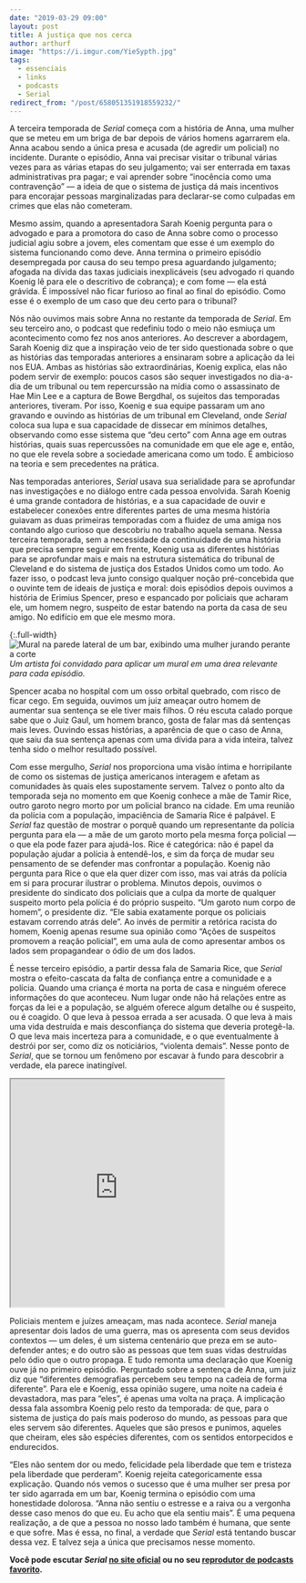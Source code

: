 ```yaml
---
date: "2019-03-29 09:00"
layout: post
title: A justiça que nos cerca
author: arthurf
image: "https://i.imgur.com/YieSypth.jpg"
tags:
  - essenciais
  - links
  - podcasts
  - Serial
redirect_from: "/post/658051351918559232/"
---
```


A terceira temporada de _Serial_ começa com a história de Anna, uma mulher que se meteu em um briga de bar depois de vários homens agarrarem ela. Anna acabou sendo a única presa e acusada (de agredir um policial) no incidente. Durante o episódio, Anna vai precisar visitar o tribunal várias vezes para as várias etapas do seu julgamento; vai ser enterrada em taxas administrativas pra pagar; e vai aprender sobre “inocência como uma contravenção” — a ideia de que o sistema de justiça dá mais incentivos para encorajar pessoas marginalizadas para declarar-se como culpadas em crimes que elas não cometeram.

Mesmo assim, quando a apresentadora Sarah Koenig pergunta para o advogado e para a promotora do caso de Anna sobre como o processo judicial agiu sobre a jovem, eles comentam que esse é um exemplo do sistema funcionando como deve. Anna termina o primeiro episódio desempregada por causa do seu tempo presa aguardando julgamento; afogada na dívida das taxas judiciais inexplicáveis (seu advogado ri quando Koenig lê para ele o descritivo de cobrança); e com fome — ela está grávida. É impossível não ficar furioso ao final ao final do episódio. Como esse é o exemplo de um caso que deu certo para o tribunal?

Nós não ouvimos mais sobre Anna no restante da temporada de _Serial_. Em seu terceiro ano, o podcast que redefiniu todo o meio não esmiuça um acontecimento como fez nos anos anteriores. Ao descrever a abordagem, Sarah Koenig diz que a inspiração veio de ter sido questionada sobre o que as histórias das temporadas anteriores a ensinaram sobre a aplicação da lei nos EUA. Ambas as histórias são extraordinárias, Koenig explica, elas não podem servir de exemplo: poucos casos são sequer investigados no dia-a-dia de um tribunal ou tem repercurssão na mídia como o assassinato de Hae Min Lee e a captura de Bowe Bergdhal, os sujeitos das temporadas anteriores, tiveram. Por isso, Koenig e sua equipe passaram um ano gravando e ouvindo as histórias de um tribunal em Cleveland, onde _Serial_ coloca sua lupa e sua capacidade de dissecar em mínimos detalhes, observando como esse sistema que “deu certo” com Anna age em outras histórias, quais suas repercussões na comunidade em que ele age e, então, no que ele revela sobre a sociedade americana como um todo. É ambicioso na teoria e sem precedentes na prática.

Nas temporadas anteriores, _Serial_ usava sua serialidade para se aprofundar nas investigações e no diálogo entre cada pessoa envolvida. Sarah Koenig é uma grande contadora de histórias, e a sua capacidade de ouvir e estabelecer conexões entre diferentes partes de uma mesma história guiavam as duas primeiras temporadas com a fluidez de uma amiga nos contando algo curioso que descobriu no trabalho aquela semana. Nessa terceira temporada, sem a necessidade da continuidade de uma história que precisa sempre seguir em frente, Koenig usa as diferentes histórias para se aprofundar mais e mais na estrutura sistemática do tribunal de Cleveland e do sistema de justiça dos Estados Unidos como um todo. Ao fazer isso, o podcast leva junto consigo qualquer noção pré-concebida que o ouvinte tem de ideais de justiça e moral: dois episódios depois ouvimos a história de Erimius Spencer, preso e espancado por policiais que acharam ele, um homem negro, suspeito de estar batendo na porta da casa de seu amigo. No edifício em que ele mesmo mora.

{:.full-width}
![Mural na parede lateral de um bar, exibindo uma mulher jurando perante a corte](https://i.imgur.com/oLZCCNAh.jpg)
_Um artista foi convidado para aplicar um mural em uma área relevante para cada episódio._

Spencer acaba no hospital com um osso orbital quebrado, com risco de ficar cego. Em seguida, ouvimos um juiz ameaçar outro homem de aumentar sua sentença se ele tiver mais filhos. O réu escuta calado porque sabe que o Juiz Gaul, um homem branco, gosta de falar mas dá sentenças mais leves. Ouvindo essas histórias, a aparência de que o caso de Anna, que saiu da sua sentença apenas com uma dívida para a vida inteira, talvez tenha sido o melhor resultado possível.

Com esse mergulho, _Serial_ nos proporciona uma visão íntima e horripilante de como os sistemas de justiça americanos interagem e afetam as comunidades às quais eles supostamente servem. Talvez o ponto alto da temporada seja no momento em que Koenig conhece a mãe de Tamir Rice, outro garoto negro morto por um policial branco na cidade. Em uma reunião da polícia com a população, impaciência de Samaria Rice é palpável. E _Serial_ faz questão de mostrar o porquê quando um representante da polícia pergunta para ela — a mãe de um garoto morto pela mesma força policial — o que ela pode fazer para ajudá-los. Rice é categórica: não é papel da população ajudar a polícia à entendê-los, e sim da força de mudar seu pensamento de se defender mas confrontar a população. Koenig não pergunta para Rice o que ela quer dizer com isso, mas vai atrás da polícia em si para procurar ilustrar o problema. Minutos depois, ouvimos o presidente do sindicato dos policiais que a culpa da morte de qualquer suspeito morto pela polícia é do próprio suspeito. “Um garoto num corpo de homem”, o presidente diz. “Ele sabia exatamente porque os policiais estavam correndo atrás dele”. Ao invés de permitir a retórica racista do homem, Koenig apenas resume sua opinião como “Ações de suspeitos promovem a reação policial”, em uma aula de como apresentar ambos os lados sem propagandear o ódio de um dos lados.

É nesse terceiro episódio, a partir dessa fala de Samaria Rice, que _Serial_ mostra o efeito-cascata da falta de confiança entre a comunidade e a polícia. Quando uma criança é morta na porta de casa e ninguém oferece informações do que aconteceu. Num lugar onde não há relações entre as forças da lei e a população, se alguém oferece algum detalhe ou é suspeito, ou é coagido. O que leva à pessoa errada a ser acusada. O que leva à mais uma vida destruída e mais desconfiança do sistema que deveria protegê-la. O que leva mais incerteza para a comunidade, e o que eventualmente à destrói por ser, como diz os noticiários, “violenta demais”. Nesse ponto de _Serial_, que se tornou um fenômeno por escavar à fundo para descobrir a verdade, ela parece inatingível.

<iframe src="https://serialpodcast.org/embed/250" width="375" height="400"  webkitallowfullscreen mozallowfullscreen allowfullscreen></iframe>

Policiais mentem e juízes ameaçam, mas nada acontece. _Serial_ maneja apresentar dois lados de uma guerra, mas os apresenta com seus devidos contextos — um deles, é um sistema centenário que preza em se auto-defender antes; e do outro são as pessoas que tem suas vidas destruídas pelo ódio que o outro propaga. E tudo remonta uma declaração que Koenig ouve já no primeiro episódio. Perguntado sobre a sentença de Anna, um juiz diz que “diferentes demografias percebem seu tempo na cadeia de forma diferente”. Para ele e Koenig, essa opinião sugere, uma noite na cadeia é devastadora, mas para “eles”, é apenas uma volta na praça. A implicação dessa fala assombra Koenig pelo resto da temporada: de que, para o sistema de justiça do país mais poderoso do mundo, as pessoas para que eles servem são diferentes. Aqueles que são presos e punimos, aqueles que cheiram, eles são espécies diferentes, com os sentidos entorpecidos e endurecidos.

“Eles não sentem dor ou medo, felicidade pela liberdade que tem e tristeza pela liberdade que perderam”. Koenig rejeita categoricamente essa explicação. Quando nós vemos o sucesso que é uma mulher ser presa por ter sido agarrada em um bar, Koenig termina o episódio com uma honestidade dolorosa. “Anna não sentiu o estresse e a raiva ou a vergonha desse caso menos do que eu. Eu acho que ela sentiu mais”. É uma pequena realização, a de que a pessoa no nosso lado também é humana, que sente e que sofre. Mas é essa, no final, a verdade que _Serial_ está tentando buscar dessa vez. E talvez seja a única que precisamos nesse momento.

**Você pode escutar _Serial_ [no site oficial](https://serialpodcast.org/) ou no seu [reprodutor de podcasts favorito](http://pca.st/serial).**
